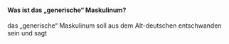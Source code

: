 #### Was ist das „generische“ Maskulinum?
das „generische“ Maskulinum soll aus dem Alt-deutschen entschwanden sein und sagt